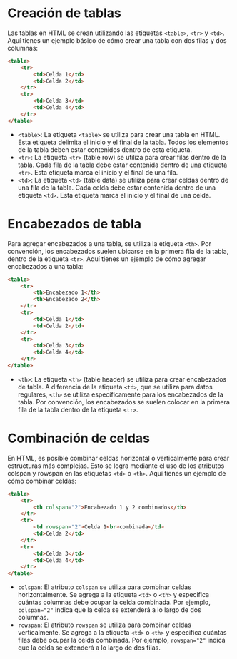 # Creación de tablas

Las tablas en HTML se crean utilizando las etiquetas `<table>`, `<tr>` y `<td>`. Aquí tienes un ejemplo básico de cómo crear una tabla con dos filas y dos columnas:
```html
<table>
    <tr>
        <td>Celda 1</td>
        <td>Celda 2</td>
    </tr>
    <tr>
        <td>Celda 3</td>
        <td>Celda 4</td>
    </tr>
</table>
```
- `<table>`: La etiqueta `<table>` se utiliza para crear una tabla en HTML. Esta etiqueta delimita el inicio y el final de la tabla. Todos los elementos de la tabla deben estar contenidos dentro de esta etiqueta.
- `<tr>`: La etiqueta `<tr>` (table row) se utiliza para crear filas dentro de la tabla. Cada fila de la tabla debe estar contenida dentro de una etiqueta `<tr>`. Esta etiqueta marca el inicio y el final de una fila.
- `<td>`: La etiqueta `<td>` (table data) se utiliza para crear celdas dentro de una fila de la tabla. Cada celda debe estar contenida dentro de una etiqueta `<td>`. Esta etiqueta marca el inicio y el final de una celda.

# Encabezados de tabla

Para agregar encabezados a una tabla, se utiliza la etiqueta `<th>`. Por convención, los encabezados suelen ubicarse en la primera fila de la tabla, dentro de la etiqueta `<tr>`. Aquí tienes un ejemplo de cómo agregar encabezados a una tabla:
```html
<table>
    <tr>
        <th>Encabezado 1</th>
        <th>Encabezado 2</th>
    </tr>
    <tr>
        <td>Celda 1</td>
        <td>Celda 2</td>
    </tr>
    <tr>
        <td>Celda 3</td>
        <td>Celda 4</td>
    </tr>
</table>
```
- `<th>`: La etiqueta `<th>` (table header) se utiliza para crear encabezados de tabla. A diferencia de la etiqueta `<td>`, que se utiliza para datos regulares, `<th>` se utiliza específicamente para los encabezados de la tabla. Por convención, los encabezados se suelen colocar en la primera fila de la tabla dentro de la etiqueta `<tr>`.

# Combinación de celdas

En HTML, es posible combinar celdas horizontal o verticalmente para crear estructuras más complejas. Esto se logra mediante el uso de los atributos colspan y rowspan en las etiquetas `<td>` o `<th>`. Aquí tienes un ejemplo de cómo combinar celdas:
```html
<table>
    <tr>
        <th colspan="2">Encabezado 1 y 2 combinados</th>
    </tr>
    <tr>
        <td rowspan="2">Celda 1<br>combinada</td>
        <td>Celda 2</td>
    </tr>
    <tr>
        <td>Celda 3</td>
        <td>Celda 4</td>
    </tr>
</table>
```
- `colspan`: El atributo `colspan` se utiliza para combinar celdas horizontalmente. Se agrega a la etiqueta `<td>` o `<th>` y especifica cuántas columnas debe ocupar la celda combinada. Por ejemplo, `colspan="2"` indica que la celda se extenderá a lo largo de dos columnas.
- `rowspan`: El atributo `rowspan` se utiliza para combinar celdas verticalmente. Se agrega a la etiqueta `<td>` o `<th>` y especifica cuántas filas debe ocupar la celda combinada. Por ejemplo, `rowspan="2"` indica que la celda se extenderá a lo largo de dos filas.
